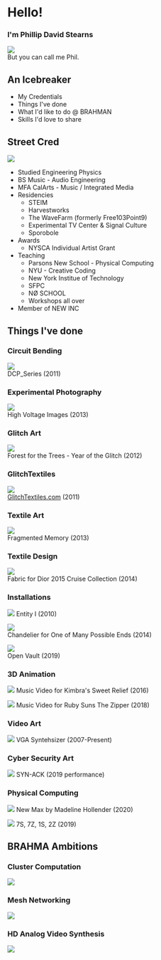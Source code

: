 # Hello!

### I'm Phillip David Stearns

![](images/talk.jpg)<br>
But you can call me Phil.

## An Icebreaker

* My Credentials
* Things I've done
* What I'd like to do @ BRAHMAN
* Skills I'd love to share

## Street Cred

![](images/cred.jpg)

* Studied Engineering Physics
* BS Music - Audio Engineering
* MFA CalArts - Music / Integrated Media
* Residencies
	* STEIM
	* Harvestworks
	* The WaveFarm (formerly Free103Point9)
	* Experimental TV Center & Signal Culture
	* Sporobole
* Awards
	* NYSCA Individual Artist Grant
* Teaching
	* Parsons New School - Physical Computing
	* NYU - Creative Coding
	* New York Institue of Technology
	* SFPC
	* NØ SCHOOL
	* Workshops all over
* Member of NEW INC

## Things I've done

### Circuit Bending

![](images/circuitbending.jpg)<br>
DCP_Series (2011)

### Experimental Photography

![](images/photography.png)<br>
High Voltage Images (2013)

### Glitch Art

![](images/glitchart.jpg)<br>
Forest for the Trees - Year of the Glitch (2012)

### GlitchTextiles

![](images/glitchtextiles.jpg)<br>
[GlitchTextiles.com](https://glitchtextiles.com) (2011)

### Textile Art

![](images/textileart.jpg)<br>
Fragmented Memory (2013)

### Textile Design

![](images/textiledesign.jpg)<br>
Fabric for Dior 2015 Cruise Collection (2014)

### Installations

![](images/entitiy_i_003.jpg)
Entity I (2010)

![](images/chandelier.jpg)<br>
Chandelier for One of Many Possible Ends (2014)

![](images/openvault.jpg)<br>
Open Vault (2019)

### 3D Animation

![](images/animation.png)
Music Video for Kimbra's Sweet Relief (2016)

![](images/animation-02.png)
Music Video for Ruby Suns The Zipper (2018)

### Video Art

![](images/videosynthesis.jpg)
VGA Syntehsizer (2007-Present)

### Cyber Security Art

![](images/cybersecurity.jpg)
SYN-ACK (2019 performance)

### Physical Computing

![](images/madeline-hollander.jpg)
New Max by Madeline Hollender (2020)

![](images/Tauba-Auerbach.jpg)
7S, 7Z, 1S, 2Z (2019)

## BRAHMA Ambitions

### Cluster Computation

![](images/cluster.jpg)

### Mesh Networking

![](images/mesh.jpg)

### HD Analog Video Synthesis

![](images/analogvideo.png)
